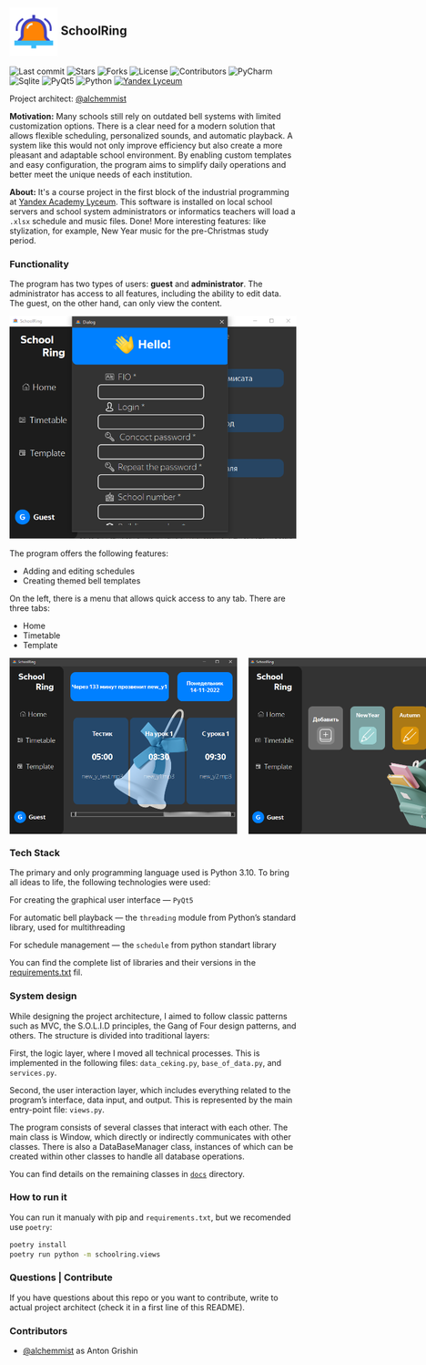 <h2><img src="./src/icons/main_icon.png" alt="Favicon Preview" width="85" align="center"> SchoolRing</h2>

![Last commit](https://img.shields.io/github/last-commit/alchemmist/SchoolRing?style=flat)
![Stars](https://img.shields.io/github/stars/alchemmist/SchoolRing?style=flat)
![Forks](https://img.shields.io/github/forks/alchemmist/SchoolRing?style=flat)
![License](https://img.shields.io/github/license/alchemmist/SchoolRing?style=flat)
![Contributors](https://img.shields.io/github/contributors/alchemmist/SchoolRing?style=flat)
![PyCharm](https://img.shields.io/badge/PyCharm-default?label=Made%20with)
![Sqlite](https://img.shields.io/badge/3.49-default?label=sqlite)
![PyQt5](https://img.shields.io/badge/5.15-default?label=PyQt5)
![Python](https://img.shields.io/badge/3.10-default?label=Python)
[![Yandex Lyceum](https://img.shields.io/badge/Yandex%20Lyceum-default?logo=data%3Aimage%2Fpng%3Bbase64%2CiVBORw0KGgoAAAANSUhEUgAAADIAAAAyCAMAAAAp4XiDAAAAIGNIUk0AAHomAACAhAAA%2BgAAAIDoAAB1MAAA6mAAADqYAAAXcJy6UTwAAAHCUExURfw%2FHfxAHvxBH%2Fw%2FHvw7GPw2Evw3FPw2E%2Fw%2BHPw4FPw3E%2Fw6F%2F2civ7Ryf7GvP7Ivv7Mwv67r%2FxGJfw9G%2FxAH%2Fw4Ff6gj%2F7QyP7Hvf7Pxv6rnPw8GvxBIPw0EP1%2FaP%2F%2F%2F%2F2Fb%2FwzDvxCIPw5FvxaPP2YhvwyDv7Vzv%2F7%2Bv%2FZ0vw9GvxCIfwyDf6nl%2F%2F5%2BP%2F8%2B%2F%2Fr5%2FxHJ%2Fw8GfwzD%2F2Ebv%2F8%2FP%2F9%2Ff13X%2FxLK%2F%2Fv7P%2F%2B%2Fv6llf%2Fj3%2F%2F%2B%2Ff%2F9%2FP7Lwv2Qff%2F6%2BfxYO%2F2TgP1pTv7e2P66rvxKKv%2Fu6%2F68sP17Y%2F1qT%2F2ikf%2F%2F%2FvxcP%2FxUNf%2F39f6snv1mS%2F1%2BZ%2F6ypP%2F08%2FxRMv62qf%2Fh3PxfQ%2F6di%2FxVN%2F%2F39v2Ugfw1Ef7Atf%2Fq5%2FxDIv%2Fw7vxNLf1rUf2NePxHJv%2Fp5v6qm%2F7Oxf%2Ff2fxDIfwxDP2HcvxcQP16Yv19Zv%2Fm4fw0Efw%2BG%2F%2Fb1P7Px%2FxEIv18Zf17ZP2Aav2Ic%2F1tU%2FwpBPxEI%2F%2Fm4v7Duf2Yhf1hRf%2Fx7v6vof6mlvxXOf16Y%2F6%2Fs%2F6zpv61qf61qP7Ty%2F%2F6%2Bv7RyP68sf%2Fc1vw6GP2Oev2JdP2Nef14Yfw1EgOmEHUAAAABYktHRB8FDRC9AAAACXBIWXMAAAsTAAALEwEAmpwYAAAAB3RJTUUH6QUcExMeqjDmZQAAAiRJREFUSMftlNlX00AYxTNpG1oibjQI0njtoBFJNNI4EaIN1n3DDXe0qLjvioqCuCu47%2F%2BvMz1tOZzTNOkbD9zH78xv7rfNSNKC5r2ILBSbEyuFSCARTyiK0pScE0w185AawMipRS2Llyxdtrx19kBaa1vR3t6xsjNWE8noqyC0OkurRNeaUmitQWvbSOo6dHdjfU81YFobsNHGpt5cQGbU2QwGF1v08p0k19cPz8ZWywwqP2luQ97HgCKXTYztYB4KO7rSQS0zrZ2w4WFXU5khu%2BEy7NGDKuEnOvfug8ewX8%2BUEtUP8DQ9HKzcUNvmEOxB%2BIc1udT1Afg%2BOoLTEjbqkaOi3mMGr1duPg6OY8ihdRCJZk%2FA9nDyVJzwBp4Gc3FGTsbqIbJ2dhC8Becsk6jD54XjhcAOl5Upjoi%2BXuztuWS1CcPLozkSgiSu8B4xXHXItevI27hhhJiIRbwJ38Wt23fuosA8%2F54mhyFUv8%2BH4eNB8aFYyJFHmTCCa%2BwxXB9Png6Njz97Phwn4QQ1JngteUy%2BSOi6E4WQyNjUS%2BQZXmlTlNIohNia13wywJtUaOFVm9zoWzHDd1kaFeE278UQ%2B%2FvChjirtPqBr4qLj3p0G6pPg9V7vzUQZwaMYboYZYwV5BMY%2FwNS6QaQz%2BKltKiRy68gX%2BYhMoPCV3xrBDG%2Bi7fyowGE%2FJz8NfH7z9%2FWyARnFCtrWP8aIPjnZFJqRp%2F9gurqP1KfYshKUGTLAAAAJXRFWHRkYXRlOmNyZWF0ZQAyMDI1LTA1LTI4VDE5OjE5OjI1KzAwOjAw6awkTgAAACV0RVh0ZGF0ZTptb2RpZnkAMjAyNS0wNS0yOFQxOToxOToyNSswMDowMJjxnPIAAAAodEVYdGRhdGU6dGltZXN0YW1wADIwMjUtMDUtMjhUMTk6MTk6MzArMDA6MDBRdpIUAAAAAElFTkSuQmCC&color=grey)](https://lyceum.yandex.ru/industrial)



Project architect: [@alchemmist](https://github.com/alchemmist)

**Motivation:** Many schools still rely on outdated bell systems with limited customization options. There is a clear need for a modern solution that allows flexible scheduling, personalized sounds, and automatic playback. A system like this would not only improve efficiency but also create a more pleasant and adaptable school environment. By enabling custom templates and easy configuration, the program aims to simplify daily operations and better meet the unique needs of each institution.

**About:** It's a course project in the first block of the industrial programming at [Yandex Academy Lyceum](https://lyceum.yandex.ru/). This software is installed on local school servers and school system administrators or informatics teachers will load a `.xlsx` schedule and music files. Done! More interesting features: like stylization, for example, New Year music for the pre-Christmas study period.

### Functionality

The program has two types of users: **guest** and **administrator**. The administrator has access to all features, including the ability to edit data. The guest, on the other hand, can only view the content.

<div align="center">
    <img src="./images/img.png" width="550">
</div>

The program offers the following features:

- Adding and editing schedules
- Creating themed bell templates

On the left, there is a menu that allows quick access to any tab.
There are three tabs:

- Home
- Timetable
- Template

<div align="center" style="display: flex; gap: 20px;">
    <img src="./images/img_1.png" width="400">
    <img src="./images/img_2.png" width="400">
</div>

### Tech Stack
The primary and only programming language used is Python 3.10. To bring all ideas to life, the following technologies were used:

For creating the graphical user interface — `PyQt5`

For automatic bell playback — the `threading` module from Python’s standard library, used for multithreading

For schedule management — the `schedule` from python standart library 

You can find the complete list of libraries and their versions in the [requirements.txt](/requirements.txt) fil.

### System design
While designing the project architecture, I aimed to follow classic patterns such as MVC, the S.O.L.I.D principles, the Gang of Four design patterns, and others. The structure is divided into traditional layers:

First, the logic layer, where I moved all technical processes. This is implemented in the following files:
`data_ceking.py`, `base_of_data.py`, and `services.py`.

Second, the user interaction layer, which includes everything related to the program’s interface, data input, and output. This is represented by the main entry-point file:
`views.py`.

The program consists of several classes that interact with each other. The main class is Window, which directly or indirectly communicates with other classes. There is also a DataBaseManager class, instances of which can be created within other classes to handle all database operations.

You can find details on the remaining classes in [`docs`](/docs) directory.

### How to run it
You can run it manualy with pip and `requirements.txt`, but we recomended use `poetry`:
```sh
poetry install
poetry run python -m schoolring.views
```

### Questions | Contribute
If you have questions about this repo or you want to contribute, write to actual project architect (check it in a first line of this README).

### Contributors
- [@alchemmist](https://github.com/alchemmist) as Anton Grishin
